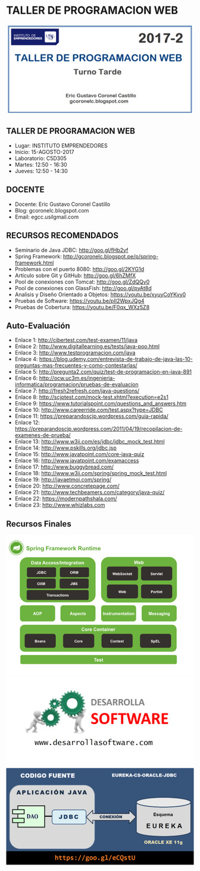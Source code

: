 # TALLER DE PROGRAMACION WEB

![TALLER DE PROGRAMACION WEB](https://raw.githubusercontent.com/gcoronelc/USIL_TPW_2017_2_TT/master/Img/USIL_TPW_2017-2_TT.png)


## TALLER DE PROGRAMACION WEB

- Lugar: INSTITUTO EMPRENDEDORES
- Inicio: 15-AGOSTO-2017
- Laboratorio: C5D305
- Martes: 12:50 - 16:30
- Jueves: 12:50 - 14:30

## DOCENTE

- Docente: Eric Gustavo Coronel Castillo
- Blog: gcoronelc.blogspot.com
- Email: egcc.usilgmail.com

## RECURSOS RECOMENDADOS

- Seminario de Java JDBC: http://goo.gl/fHb2yf
- Spring Framework: http://gcoronelc.blogspot.pe/p/spring-framework.html
- Problemas con el puerto 8080: http://goo.gl/2KYG1d
- Artículo sobre Git y GitHub: http://goo.gl/6hZMfX
- Pool de conexiones con Tomcat: http://goo.gl/ZdQQv0
- Pool de conexiones con GlassFish: http://goo.gl/pyAt8d
- Analisis y Diseño Orientado a Objetos: https://youtu.be/xyuyCoYKvy0
- Pruebas de Software: https://youtu.be/pII2WpxJQg4
- Pruebas de Cobertura: https://youtu.be/F0qx_WXz5Z8


## Auto-Evaluación

- Enlace 1: http://cibertest.com/test-examen/11/java
- Enlace 2: http://www.digitallearning.es/tests/java-poo.html
- Enlace 3: http://www.testprogramacion.com/java
- Enlace 4: https://blog.udemy.com/entrevista-de-trabajo-de-java-las-10-preguntas-mas-frecuentes-y-como-contestarlas/
- Enlace 5: http://pregunta2.com/quiz/test-de-programacion-en-java-891
- Enlace 6: http://ocw.uc3m.es/ingenieria-informatica/programacion/pruebas-de-evaluacion
- Enlace 7: http://fresh2refresh.com/java-questions/
- Enlace 8: http://scjptest.com/mock-test.xhtml?execution=e2s1
- Enlace 9: https://www.tutorialspoint.com/questions_and_answers.htm
- Enlace 10: http://www.careerride.com/test.aspx?type=JDBC
- Enlace 11: https://preparandoscjp.wordpress.com/guia-rapida/
- Enlace 12: https://preparandoscjp.wordpress.com/2011/04/19/recopilacion-de-examenes-de-prueba/
- Enlace 13: http://www.w3ii.com/es/jdbc/jdbc_mock_test.html
- Enlace 14: http://www.pskills.org/jdbc.jsp
- Enlace 15: http://www.javatpoint.com/core-java-quiz
- Enlace 16: http://www.javatpoint.com/examaccess
- Enlace 17: http://www.buggybread.com/
- Enlace 18: http://www.w3ii.com/spring/spring_mock_test.html
- Enlace 19: http://javaetmoi.com/spring/
- Enlace 20: http://www.concretepage.com/
- Enlace 21: http://www.techbeamers.com/category/java-quiz/
- Enlace 22: https://modernpathshala.com/
- Enlace 23: http://www.whizlabs.com


## Recursos Finales

![TALLER DE PROGRAMACION WEB](https://raw.githubusercontent.com/gcoronelc/USIL_TPW_2017_2_TT/master/Img/SpringFramework.png)
![TALLER DE PROGRAMACION WEB](https://raw.githubusercontent.com/gcoronelc/USIL_TPW_2017_2_TT/master/Img/DesarrollaSoftware.png)
![TALLER DE PROGRAMACION WEB](https://raw.githubusercontent.com/gcoronelc/USIL_TPW_2017_2_TT/master/Img/java-cs.png)



